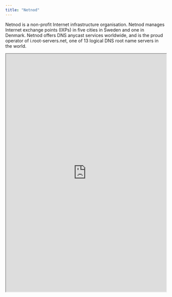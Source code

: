 ```yaml
---
title: "Netnod"
---
```


Netnod is a non-profit Internet infrastructure organisation. Netnod manages Internet exchange points (IXPs) in five cities in Sweden and one in Denmark. Netnod offers DNS anycast services worldwide, and is the proud operator of i.root-servers.net, one of 13 logical DNS root name servers in the world.

<iframe height="750" width="100%" src="https://ewelton.github.io/ktest/wiki.html#Netnod"></iframe>
